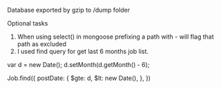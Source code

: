 Database exported by gzip to /dump folder

Optional tasks

1. When using select() in mongoose prefixing a path with - will flag that path as excluded
2. I used find query for get last 6 months job list.

var d = new Date();
d.setMonth(d.getMonth() - 6);

Job.find({
postDate: {
$gte: d,
$lt: new Date(),
},
})
